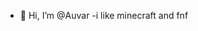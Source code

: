 - 👋 Hi, I’m @Auvar
-i like minecraft and fnf



<!---
Auvar/Auvar is a ✨ special ✨ repository because its `README.md` (this file) appears on your GitHub profile.
You can click the Preview link to take a look at your changes.
--->
